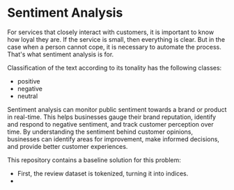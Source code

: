 # Sentiment Analysis

For services that closely interact with customers, it is important to know how loyal they are. If the service is small, then everything is clear. But in the case when a person cannot cope, it is necessary to automate the process. That's what sentiment analysis is for.

Classification of the text according to its tonality has the following classes:
* positive
* negative
* neutral

Sentiment analysis can monitor public sentiment towards a brand or product in real-time. This helps businesses gauge their brand reputation, identify and respond to negative sentiment, and track customer perception over time.
By understanding the sentiment behind customer opinions, businesses can identify areas for improvement, make informed decisions, and provide better customer experiences.

This repository contains a baseline solution for this problem:
- First, the review dataset is tokenized, turning it into indices.
- 
